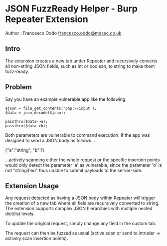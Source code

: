 # JSON FuzzReady Helper - Burp Repeater Extension
Author	: Francesco Oddo <francesco.oddo@mdsec.co.uk>

Intro
--
The extension creates a new tab under Repeater and recursively converts all non-string JSON fields, such as int or boolean, to string to make them fuzz-ready.

Problem
--
Say you have an example vulnerable app like the following. 


	$json = file_get_contents('php://input');
	$data = json_decode($json);

	passthru($data->a);
	passthru($data->b);

Both parameters are vulnerable to command execution. If the app was designed to send a JSON body as follows...

{"a":"string", "b":1}

...actively scanning either the whole request or the specific insertion points would only detect the parameter 'a' as vulnerable, since the parameter 'b' is not "stringified" thus unable to submit payloads to the server-side.


Extension Usage
--
Any request detected as having a JSON body within Repeater will trigger the creation of a new tab where all fiels are recursively converted to string. The extension supports complex JSON hierarchies with multiple nested dict/list levels.

To update the original request, simply change any field in the custom tab.

The request can then be fuzzed as usual (active scan or send to intruder -> actively scan insertion points).


